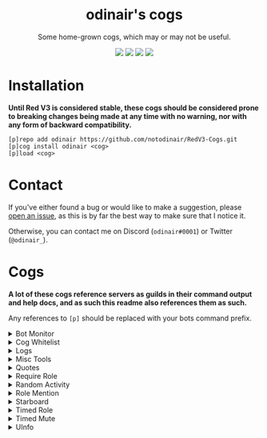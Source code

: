 <h1 align="center">odinair's cogs</h1>
<p align="center">Some home-grown cogs, which may or may not be useful.</p>
<p align="center">
  <a href="https://circleci.com/gh/notodinair/RedV3-Cogs"><img src="https://circleci.com/gh/notodinair/RedV3-Cogs.svg?style=svg" /></a>
  <a href="https://python.org/"><img src="https://img.shields.io/badge/Python-3.6-red.svg?style=flat-square" /></a>
  <a href="https://github.com/Cog-Creators/Red-DiscordBot"><img src="https://img.shields.io/badge/Red--DiscordBot-3.0.0-blue.svg?style=flat-square" /></a>
  <a href="http://makeapullrequest.com"><img src="https://img.shields.io/badge/PRs-welcome-green.svg?style=flat-square" /></a>
</p>

# Installation

**Until Red V3 is considered stable, these cogs should be considered prone to breaking changes being made
at any time with no warning, nor with any form of backward compatibility.**

```
[p]repo add odinair https://github.com/notodinair/RedV3-Cogs.git
[p]cog install odinair <cog>
[p]load <cog>
```

# Contact

If you've either found a bug or would like to make a suggestion, please [open an issue](https://github.com/notodinair/RedV3-Cogs/issues/new),
as this is by far the best way to make sure that I notice it.

Otherwise, you can contact me on Discord (`odinair#0001`) or Twitter (`@odinair_`).

# Cogs

**A lot of these cogs reference servers as guilds in their command output and help docs,
and as such this readme also references them as such.**

Any references to `[p]` should be replaced with your bots command prefix.

<details>
<summary>Bot Monitor</summary>

Monitors specified bots and sends a message in the specified channel when they go offline or when they come back up.

#### To install

```
[p]cog install odinair botmonitor
[p]load botmonitor
```
</details>

<details>
<summary>Cog Whitelist</summary>

Restricts specific cogs to guilds that have been whitelisted by the bot owner.

Note that bot owners or co-owners *always bypass this cog's checks*, regardless of a guilds whitelist status.

#### To install

```
[p]cog install odinair cogwhitelist
[p]load cogwhitelist
```
</details>

<details>
<summary>Logs</summary>

Log anything and everything that may happen in your guild.

#### To install

```
[p]cog install odinair logs
[p]load logs
```
</details>

<details>
<summary>Misc Tools</summary>

Quick and dirty utilities.

This is mostly useful if you're either making a cog, or for advanced server moderation/administration.
Otherwise, this cog may be entirely useless to you.

#### To install

```
[p]cog install odinair misctools
[p]load misctools
```
</details>

<details>
<summary>Quotes</summary>

Save and retrieve quotes. Quotes also support author attribution, and editing the content post-creation.

#### To install

```
[p]cog install odinair quotes
[p]load quotes
```
</details>

<details>
<summary>Require Role</summary>

Require members to have one of (or the lack of) any roles out of a set list to use the bot's commands in a guild.

#### To install

```
[p]cog install odinair requirerole
[p]load requirerole
```
</details>

<details>
<summary>Random Activity</summary>

Randomly change your bots activity status on a set delay to one in a set list of statuses, which support placeholders. 

#### To install

```
[p]cog install odinair rndactivity
[p]load rndactivity
```
</details>

<details>
<summary>Role Mention</summary>

Mention configurable roles on demand.
This can be helpful if you have roles which you don't want everyone to be able to mention,
but still need to mention from time to time.

#### To install

```
[p]cog install odinair rolemention
[p]load rolemention
```
</details>

<details>
<summary>Starboard</summary>

Send messages to a per-guild starboard channel, via means of reacting with :star:

#### To install

```
[p]cog install odinair starboard
[p]load starboard
```
</details>

<details>
<summary>Timed Role</summary>

Adds one or more roles to a member for a set amount of time

#### To install

```
[p]cog install odinair timedrole
[p]load timedrole
```
</details>

<details>
<summary>Timed Mute</summary>

Mute a member for a set amount of time, with integration for the core Red modlog.

*This cog requires Timed Role to function.*

#### To install

```
[p]cog install odinair timedmute
[p]load timedmute
```
</details>

<details>
<summary>UInfo</summary>

Yet another variation on `[p]userinfo`

#### To install

```
[p]cog install odinair uinfo
[p]load uinfo
```
</details>
